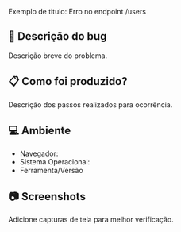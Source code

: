 Exemplo de titulo: Erro no endpoint /users

## 🐛 Descrição do bug

Descrição breve do problema.

## 📋 Como foi produzido?

Descrição dos passos realizados para ocorrência.

## 💻 Ambiente

- Navegador:
- Sistema Operacional: 
- Ferramenta/Versão

## 📷 Screenshots

Adicione capturas de tela para melhor verificação.
